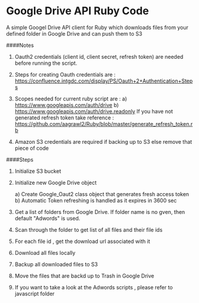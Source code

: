 # Google Drive API Ruby Code
A simple Googel Drive API client for Ruby which downloads files from your defined folder in Google Drive and can push them to S3

####Notes
1) Oauth2 credentials (client id, client secret, refresh token) are needed before running the script. 
2) Steps for creating Oauth credentials are :
https://confluence.intgdc.com/display/PS/Oauth+2+Authentication+Steps

3) Scopes needed for current ruby script are :
      a) https://www.googleapis.com/auth/drive
      b) https://www.googleapis.com/auth/drive.readonly
If you have not generated refresh token take reference : https://github.com/aagrawl2/Ruby/blob/master/generate_refresh_token.rb

4) Amazon S3 credentials are required if backing up to S3 else remove that piece of code

####Steps
1) Initialize S3 bucket

2) Initialize new Google Drive object
  
      a) Create Google_Oaut2 class object that generates fresh access token
      b) Automatic Token refreshing is handled as it expires in 3600 sec 
      
3) Get a list of folders from Google Drive. If folder name is no gven, then default "Adwords" is used.

4) Scan through the folder to get list of all files and their file ids

5) For each file id , get the download url associated with it 

5) Download all files locally

6) Backup all downloaded files to S3

7) Move the files that are backd up to Trash in Google Drive

8) If you want to take a look at the Adwords scripts , please refer to javascript folder


